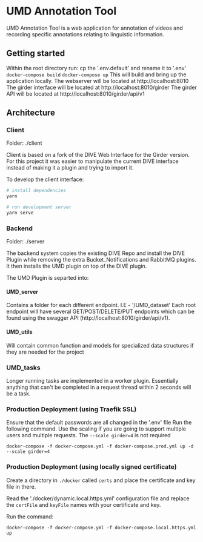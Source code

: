 # UMD Annotation Tool

UMD Annotation Tool is a web application for annotation of videos and recording specific annotations relating to linguistic information.

## Getting started

Within the root directory run:
cp the '.env.default' and rename it to '.env'
`docker-compose build`
`docker-compose up`
This will build and bring up the application locally.
The webserver will be located at http://localhost:8010
The girder interface will be located at http://localhost:8010/girder
The girder API will be located at http://localhost:8010/girder/api/v1

## Architecture

### Client

Folder: ./client

Client is based on a fork of the DIVE Web Interface for the Girder version.  For this project it was easier to manipulate the current DIVE interface instead of making it a plugin and trying to import it. 

To develop the client interface:
``` bash
# install dependencies
yarn

# run development server
yarn serve

```

### Backend

Folder: ./server

The backend system copies the existing DIVE Repo and install the DIVE Plugin while removing the extra Bucket_Notifications and RabbitMQ plugins.
It then installs the UMD plugin on top of the DIVE plugin.

The UMD Plugin is separted into:

#### UMD_server

Contains a folder for each different endpoint.
I.E - '/UMD_dataset'
Each root endpoint will have several GET/POST/DELETE/PUT endpoints which can be found using the swagger API (http://localhost:8010/girder/api/v1).

#### UMD_utils

Will contain common function and models for specialized data structures if they are needed for the project
### UMD_tasks

Longer running tasks are implemented in a worker plugin.  Essentially anything that can't be completed in a request thread within 2 seconds will be a task.

### Production Deployment (using Traefik SSL)

Ensure that the default passwords are all changed in the '.env' file
Run the following command.  Use the scaling if you are going to support multiple users and multiple requests.  The `--scale girder=4` is not required

`docker-compose -f docker-compose.yml -f docker-compose.prod.yml up -d --scale girder=4`

### Production Deployment (using locally signed certificate)

Create a directory in `./docker` called `certs` and place the certificate and key file in there.

Read the './docker/dynamic.local.https.yml' configuration file and replace the `certFile` and `keyFile` names with your certificate and key.

Run the command:

`docker-compose -f docker-compose.yml -f docker-compose.local.https.yml up`






